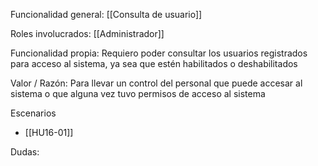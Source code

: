 Funcionalidad general:
[[Consulta de usuario]]

Roles involucrados:
	[[Administrador]]

Funcionalidad propia:
Requiero poder consultar los usuarios registrados para acceso al sistema, ya sea que estén habilitados o deshabilitados

Valor / Razón:
Para llevar un control del personal que puede accesar al sistema o que alguna vez tuvo permisos de acceso al sistema

Escenarios
* [[HU16-01]]


Dudas:
